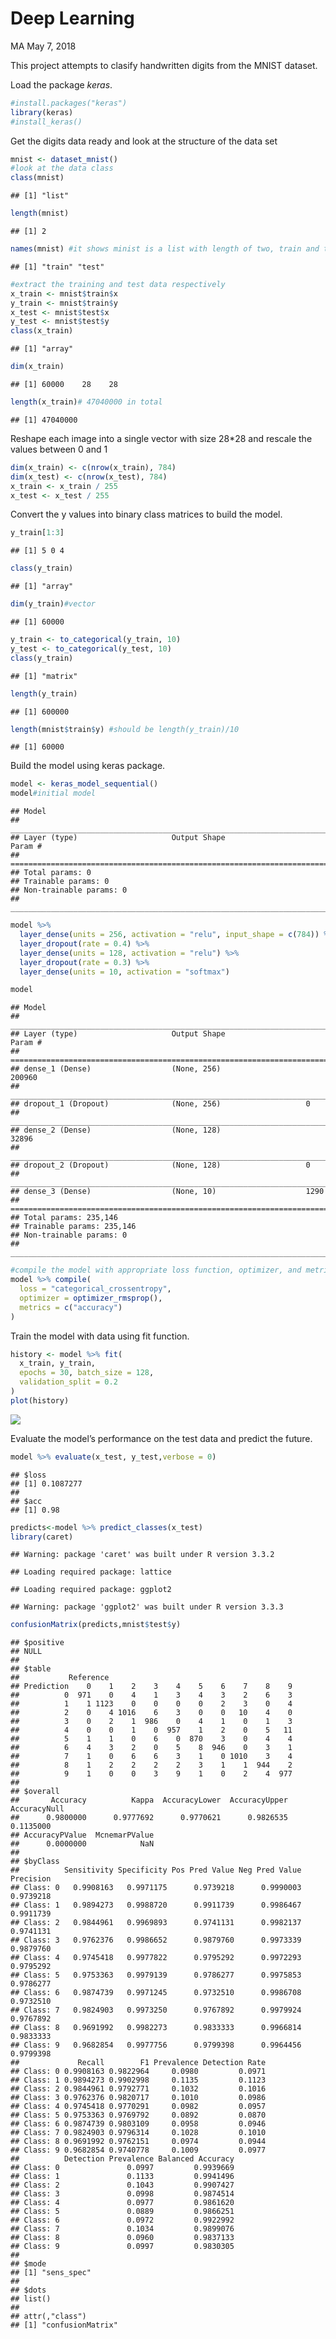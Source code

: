 Deep Learning
================
MA
May 7, 2018

This project attempts to clasify handwritten digits from the MNIST dataset.

Load the package *keras*.

``` r
#install.packages("keras")
library(keras)
#install_keras()
```

Get the digits data ready and look at the structure of the data set

``` r
mnist <- dataset_mnist()
#look at the data class
class(mnist)
```

    ## [1] "list"

``` r
length(mnist)
```

    ## [1] 2

``` r
names(mnist) #it shows minist is a list with length of two, train and test
```

    ## [1] "train" "test"

``` r
#extract the training and test data respectively 
x_train <- mnist$train$x
y_train <- mnist$train$y
x_test <- mnist$test$x
y_test <- mnist$test$y
class(x_train)
```

    ## [1] "array"

``` r
dim(x_train)
```

    ## [1] 60000    28    28

``` r
length(x_train)# 47040000 in total
```

    ## [1] 47040000

Reshape each image into a single vector with size 28\*28 and rescale the values between 0 and 1

``` r
dim(x_train) <- c(nrow(x_train), 784)
dim(x_test) <- c(nrow(x_test), 784)
x_train <- x_train / 255
x_test <- x_test / 255
```

Convert the y values into binary class matrices to build the model.

``` r
y_train[1:3]
```

    ## [1] 5 0 4

``` r
class(y_train)
```

    ## [1] "array"

``` r
dim(y_train)#vector
```

    ## [1] 60000

``` r
y_train <- to_categorical(y_train, 10)
y_test <- to_categorical(y_test, 10)
class(y_train)
```

    ## [1] "matrix"

``` r
length(y_train)
```

    ## [1] 600000

``` r
length(mnist$train$y) #should be length(y_train)/10
```

    ## [1] 60000

Build the model using keras package.

``` r
model <- keras_model_sequential() 
model#initial model
```

    ## Model
    ## ___________________________________________________________________________
    ## Layer (type)                     Output Shape                  Param #     
    ## ===========================================================================
    ## Total params: 0
    ## Trainable params: 0
    ## Non-trainable params: 0
    ## ___________________________________________________________________________

``` r
model %>% 
  layer_dense(units = 256, activation = "relu", input_shape = c(784)) %>% 
  layer_dropout(rate = 0.4) %>% 
  layer_dense(units = 128, activation = "relu") %>%
  layer_dropout(rate = 0.3) %>%
  layer_dense(units = 10, activation = "softmax")

model
```

    ## Model
    ## ___________________________________________________________________________
    ## Layer (type)                     Output Shape                  Param #     
    ## ===========================================================================
    ## dense_1 (Dense)                  (None, 256)                   200960      
    ## ___________________________________________________________________________
    ## dropout_1 (Dropout)              (None, 256)                   0           
    ## ___________________________________________________________________________
    ## dense_2 (Dense)                  (None, 128)                   32896       
    ## ___________________________________________________________________________
    ## dropout_2 (Dropout)              (None, 128)                   0           
    ## ___________________________________________________________________________
    ## dense_3 (Dense)                  (None, 10)                    1290        
    ## ===========================================================================
    ## Total params: 235,146
    ## Trainable params: 235,146
    ## Non-trainable params: 0
    ## ___________________________________________________________________________

``` r
#compile the model with appropriate loss function, optimizer, and metrics:
model %>% compile(
  loss = "categorical_crossentropy",
  optimizer = optimizer_rmsprop(),
  metrics = c("accuracy")
)
```

Train the model with data using fit function.

``` r
history <- model %>% fit(
  x_train, y_train, 
  epochs = 30, batch_size = 128, 
  validation_split = 0.2
)
plot(history)
```

![](deeplearning_files/figure-markdown_github/unnamed-chunk-6-1.png)

Evaluate the model’s performance on the test data and predict the future.

``` r
model %>% evaluate(x_test, y_test,verbose = 0)
```

    ## $loss
    ## [1] 0.1087277
    ## 
    ## $acc
    ## [1] 0.98

``` r
predicts<-model %>% predict_classes(x_test)
library(caret)
```

    ## Warning: package 'caret' was built under R version 3.3.2

    ## Loading required package: lattice

    ## Loading required package: ggplot2

    ## Warning: package 'ggplot2' was built under R version 3.3.3

``` r
confusionMatrix(predicts,mnist$test$y)
```

    ## $positive
    ## NULL
    ## 
    ## $table
    ##           Reference
    ## Prediction    0    1    2    3    4    5    6    7    8    9
    ##          0  971    0    4    1    3    4    3    2    6    3
    ##          1    1 1123    0    0    0    0    2    3    0    4
    ##          2    0    4 1016    6    3    0    0   10    4    0
    ##          3    0    2    1  986    0    4    1    0    1    3
    ##          4    0    0    1    0  957    1    2    0    5   11
    ##          5    1    1    0    6    0  870    3    0    4    4
    ##          6    4    3    2    0    5    8  946    0    3    1
    ##          7    1    0    6    6    3    1    0 1010    3    4
    ##          8    1    2    2    2    2    3    1    1  944    2
    ##          9    1    0    0    3    9    1    0    2    4  977
    ## 
    ## $overall
    ##       Accuracy          Kappa  AccuracyLower  AccuracyUpper   AccuracyNull 
    ##      0.9800000      0.9777692      0.9770621      0.9826535      0.1135000 
    ## AccuracyPValue  McnemarPValue 
    ##      0.0000000            NaN 
    ## 
    ## $byClass
    ##          Sensitivity Specificity Pos Pred Value Neg Pred Value Precision
    ## Class: 0   0.9908163   0.9971175      0.9739218      0.9990003 0.9739218
    ## Class: 1   0.9894273   0.9988720      0.9911739      0.9986467 0.9911739
    ## Class: 2   0.9844961   0.9969893      0.9741131      0.9982137 0.9741131
    ## Class: 3   0.9762376   0.9986652      0.9879760      0.9973339 0.9879760
    ## Class: 4   0.9745418   0.9977822      0.9795292      0.9972293 0.9795292
    ## Class: 5   0.9753363   0.9979139      0.9786277      0.9975853 0.9786277
    ## Class: 6   0.9874739   0.9971245      0.9732510      0.9986708 0.9732510
    ## Class: 7   0.9824903   0.9973250      0.9767892      0.9979924 0.9767892
    ## Class: 8   0.9691992   0.9982273      0.9833333      0.9966814 0.9833333
    ## Class: 9   0.9682854   0.9977756      0.9799398      0.9964456 0.9799398
    ##             Recall        F1 Prevalence Detection Rate
    ## Class: 0 0.9908163 0.9822964     0.0980         0.0971
    ## Class: 1 0.9894273 0.9902998     0.1135         0.1123
    ## Class: 2 0.9844961 0.9792771     0.1032         0.1016
    ## Class: 3 0.9762376 0.9820717     0.1010         0.0986
    ## Class: 4 0.9745418 0.9770291     0.0982         0.0957
    ## Class: 5 0.9753363 0.9769792     0.0892         0.0870
    ## Class: 6 0.9874739 0.9803109     0.0958         0.0946
    ## Class: 7 0.9824903 0.9796314     0.1028         0.1010
    ## Class: 8 0.9691992 0.9762151     0.0974         0.0944
    ## Class: 9 0.9682854 0.9740778     0.1009         0.0977
    ##          Detection Prevalence Balanced Accuracy
    ## Class: 0               0.0997         0.9939669
    ## Class: 1               0.1133         0.9941496
    ## Class: 2               0.1043         0.9907427
    ## Class: 3               0.0998         0.9874514
    ## Class: 4               0.0977         0.9861620
    ## Class: 5               0.0889         0.9866251
    ## Class: 6               0.0972         0.9922992
    ## Class: 7               0.1034         0.9899076
    ## Class: 8               0.0960         0.9837133
    ## Class: 9               0.0997         0.9830305
    ## 
    ## $mode
    ## [1] "sens_spec"
    ## 
    ## $dots
    ## list()
    ## 
    ## attr(,"class")
    ## [1] "confusionMatrix"
